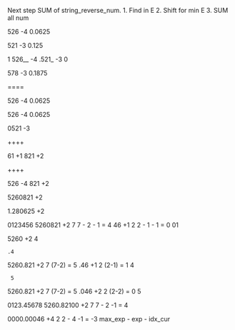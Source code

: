 Next step SUM of string_reverse_num.
	1. Find in E
	2. Shift for min E
	3. SUM all num


526 -4
	0.0625

521 -3
	0.125


 1
526__  -4
.521_  -3
 0

578    -3
	0.1875

====

526 -4
	0.0625

526 -4
	0.0625

0521 -3


++++

61  +1
821 +2



++++

526 -4
821 +2

5260821 +2

1.280625 +2

0123456
5260821 +2	7		7 - 2 - 1 = 4
    46  +1	2		2 - 1 - 1 = 0
    01

5260    +2  4


    .4
5260.821 +2	7 (7-2) = 5
    .46  +1	2 (2-1) = 1
											4

     5
5260.821 +2	7 (7-2) = 5
    .046 +2	2 (2-2) = 0
		 									5

0123.45678
5260.82100   +2	7		7 - 2 -1 = 4 	


0000.00046   +4	2		2 - 4 -1 = -3
					 						max_exp -	exp - idx_cur
